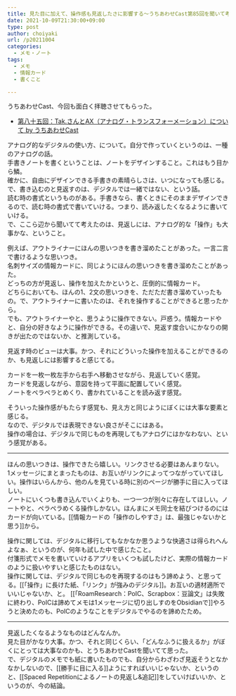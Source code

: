 ```yaml
---
title: 見た目に加えて、操作感も見返したさに影響する〜うちあわせCast第85回を聞いて考えたこと〜
date: 2021-10-09T21:30:00+09:00
type: post
author: choiyaki
url: /p20211004
categories:
  - メモ・ノート
tags:
  - メモ
  - 情報カード
  - 書くこと

---
```

<!--
さて、何を書きましょうかいね。
何も思いつきませんなぁ。由々しき事態です。
あぁ、数学のん書きかけなんやった。
[[2021-09-17]]
数学の方が捗らないので、何か別のやつを書きたいなぁと。
-->
うちあわせCast、今回も面白く拝聴させてもらった。

- [第八十五回：Tak.さんとAX（アナログ・トランスフォーメーション）について by うちあわせCast](https://anchor.fm/rashita/episodes/Tak-AX-e18ed5s)

アナログ的なデジタルの使い方、について。自分で作っていくというのは、一種のアナログの話。  
手書きノートを書くということは、ノートをデザインすること。これはもう目から鱗。  
確かに、自由にデザインできる手書きの素晴らしさは、いつになっても感じる。  
で、書き込むのと見返すのは、デジタルでは一緒ではない、という話。  
読む時の書式というものがある。手書きなら、書くときにそのままデザインできるので、読む時の書式で書いていける。つまり、読み返したくなるように書いていける。  
で、ここら辺から聞いてて考えたのは、見返しには、アナログ的な「操作」も大事かな、ということ。

例えば、アウトライナーにほんの思いつきを書き溜めたことがあった。一言二言で書けるような思いつき。  
名刺サイズの情報カードに、同じようにほんの思いつきを書き溜めたことがあった。  
どっちの方が見返し、操作を加えたかというと、圧倒的に情報カード。  
どちらにおいても、ほんの1、2文の思いつきを、ただただ書き溜めていったもの。で、アウトライナーに書いたのは、それを操作することができると思ったから。  
でも、アウトライナーやと、思うように操作できない。戸惑う。情報カードやと、自分の好きなように操作ができる。その違いで、見返す度合いにかなりの開きが出たのではないか、と推測している。

見返す時のビューは大事。かつ、それにどういった操作を加えることができるのか、も見返しには影響すると感じてる。

カードを一枚一枚左手から右手へ移動させながら、見返していく感覚。  
カードを見返しながら、意図を持って平面に配置していく感覚。  
ノートをペラペラとめくり、書かれていることを読み返す感覚。

そういった操作感がもたらす感覚も、見え方と同じようにぼくには大事な要素と感じる。  
なので、デジタルでは表現できない良さがそこにはある。  
操作の場合は、デジタルで同じものを再現してもアナログにはかなわない、という感覚がある。

---

ほんの思いつきは、操作できたら嬉しい。リンクさせる必要はあんまりない。  
1メッセージにまとまったものは、お互いがリンクによってつながっていてほしい。操作はいらんから、他のんを見ている時に別のページが勝手に目に入ってほしい。  
ノートにいくつも書き込んでいくよりも、一つ一つが別々に存在してほしい。ノートやと、ペラペラめくる操作しかない。ほんまにメモ同士を結びつけるのにはカードが向いている。[[情報カードの「操作のしやすさ」は、最強じゃないかと思う]]から。  

操作に関しては、デジタルに移行してもなかなか思うような快適さは得られへんよなぁ、というのが、何年も試した中で感じたこと。  
付箋形式でメモを書いていけるアプリをいくつも試したけど、実際の情報カードのように扱いやすいと感じたものはない。  
操作に関しては、デジタルで同じものを再現するのはもう諦めよう、と思ってる。[[「操作」に長けた紙、「リンク」が強みのデジタル]]。お互いの適材適所でいいじゃないか、と。   [[「RoamResearch：PoIC、Scrapbox：豆論文」は失敗に終わり、PoICは諦めてメモは1メッセージに切り出しすのをObsidianで]]やろうと決めたのも、PoICのようなことをデジタルでやるのを諦めたため。

---

見返したくなるようなものはどんなんか。  
見た目がかなり大事。かつ、それと同じくらい、「どんなふうに扱えるか」がぼくにとっては大事なのかも、とうちあわせCastを聞いてて思った。  
で、デジタルのメモでも紙に書いたものでも、自分からわざわざ見返そうとなかなかしないので、[[勝手に目に入る]]ようにすればいいじゃないか、というのと、[[Spaced Repetitionによるノートの見返し&追記]]をしていけばいいか、というのが、今の結論。